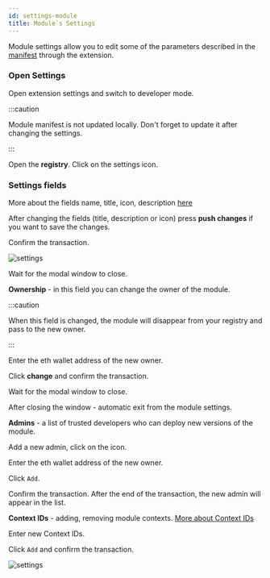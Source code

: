 ```yaml
---
id: settings-module
title: Module`s Settings
---
```


Module settings allow you to edit some of the parameters described in the [manifest](/docs/manifest) through the extension.



### Open Settings


Open extension settings and switch to developer mode.

:::caution

Module manifest is not updated locally. Don't forget to update it after changing the settings.

:::

Open the **registry**. Click on the settings icon.

### Settings fields

More about the fields name, title, icon, description [here](/docs/manifest)

After changing the fields (title, description or icon) press **push changes** if you want to save the changes.

Confirm the transaction.

![settings](/video/set_mode_1.gif)

Wait for the modal window to close.

**Ownership** - in this field you can change the owner of the module.

:::caution

When this field is changed, the module will disappear from your registry and pass to the new owner.

:::

Enter the eth wallet address of the new owner.

Click **change** and confirm the transaction.

Wait for the modal window to close.

After closing the window - automatic exit from the module settings.

**Admins** - a list of trusted developers who can deploy new versions of the module.

Add a new admin, click on the icon.

Enter the eth wallet address of the new owner.

Click `Add`.

Confirm the transaction. After the end of the transaction, the new admin will appear in the list.

**Context IDs** - adding, removing module contexts. [More about Context IDs](/docs/manifest)

Enter new Context IDs.

Click `Add` and confirm the transaction.

![settings](/video/set_mode_2.gif)


